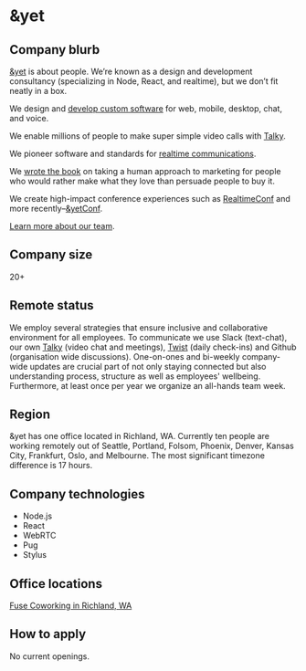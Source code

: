 # &yet

## Company blurb
[&yet](https://andyet.com) is about people. We’re known as a design and development consultancy (specializing in Node, React, and realtime), but we don’t fit neatly in a box.

We design and [develop custom software](https://andyet.com/software) for web, mobile, desktop, chat, and voice.

We enable millions of people to make super simple video calls with [Talky](https://talky.io).

We pioneer software and standards for [realtime communications](https://andyet.com/realtime).

We [wrote the book](https://gatherthepeople.com) on taking a human approach to marketing for people who would rather make what they love than persuade people to buy it.

We create high-impact conference experiences such as [RealtimeConf](http://experience.realtimeconf.com) and more recently–[&yetConf](http://andyetconf.com).

[Learn more about our team](https://andyet.com/about).

## Company size
20+

## Remote status
We employ several strategies that ensure inclusive and collaborative environment for all employees. To communicate we use Slack (text-chat), our own [Talky](https://talky.io) (video chat and meetings), [Twist](https://twistapp.com) (daily check-ins) and Github (organisation wide discussions). One-on-ones and bi-weekly company-wide updates are crucial part of not only staying connected but also understanding process, structure as well as employees' wellbeing. Furthermore, at least once per year we organize an all-hands team week.

## Region
&yet has one office located in Richland, WA. Currently ten people are working remotely out of Seattle, Portland, Folsom, Phoenix, Denver, Kansas City, Frankfurt, Oslo, and Melbourne. The most significant timezone difference is 17 hours.

## Company technologies
* Node.js
* React
* WebRTC
* Pug
* Stylus

## Office locations
[Fuse Coworking in Richland, WA](https://goo.gl/maps/oJaAQFf12tv)

## How to apply
No current openings.
